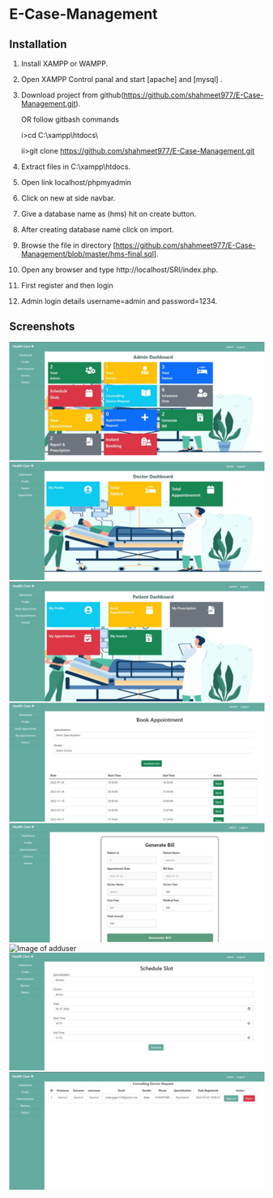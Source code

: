 # E-Case-Management
## Installation

1. Install XAMPP or WAMPP.

2. Open XAMPP Control panal and start [apache] and [mysql] .

3. Download project from github(https://github.com/shahmeet977/E-Case-Management.git).
 
   OR follow gitbash commands

    i>cd C:\\xampp\htdocs\

    ii>git clone https://github.com/shahmeet977/E-Case-Management.git

4. Extract files in C:\\xampp\htdocs\.

5. Open link localhost/phpmyadmin

6. Click on new at side navbar.

7. Give a database name as (hms) hit on create button.

8. After creating database name click on import.

9. Browse the file in directory [https://github.com/shahmeet977/E-Case-Management/blob/master/hms-final.sql].

10. Open any browser and type http://localhost/SRI/index.php.

11. First register and then login

12. Admin login details  username=admin and password=1234.


## Screenshots
![Image of adduser](https://github.com/shahmeet977/E-Case-Management/blob/master/screenshots/Admin_Dashboard.jpeg)
![Image of adduser](https://github.com/shahmeet977/E-Case-Management/blob/master/screenshots/Doctor_Dashboard.jpeg)
![Image of adduser](https://github.com/shahmeet977/E-Case-Management/blob/master/screenshots/Patient_Dashboard.jpeg)
![Image of adduser](https://github.com/shahmeet977/E-Case-Management/blob/master/screenshots/Appointment_Booking.jpeg)
![Image of adduser](https://github.com/shahmeet977/E-Case-Management/blob/master/screenshots/Bill_Generation.jpeg)
![Image of adduser](https://github.com/shahmeet977/E-Case-Management/blob/master/screenshots/Prescription_Of_Patients.jpeg)
![Image of adduser](https://github.com/shahmeet977/E-Case-Management/blob/master/screenshots/Slot_Schedule.jpeg)
![Image of adduser](https://github.com/shahmeet977/E-Case-Management/blob/master/screenshots/Doctor_Profile_approval_Request.jpeg)
